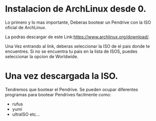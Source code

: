 # Instalacion de ArchLinux desde 0.

Lo primero y lo mas importante, Deberas bootear un Pendrive con la ISO oficial de ArchLinux.

 La podras descargar de este Link:https://www.archlinux.org/download/.
 
 Una Vez entrando al link, deberas seleccionar la ISO de el pais donde te encuentres. Si no se encuentra tu pais en la lista de ISOS, puedes seleccionar la opcion de Worldwide.

# Una vez descargada la ISO.
 
 Tendremos que bootear el Pendrive. Se pueden ocupar diferentes programas para bootear Pendrives facilmente como:
 
- rufus
- yumi
- ultraISO
   etc...
